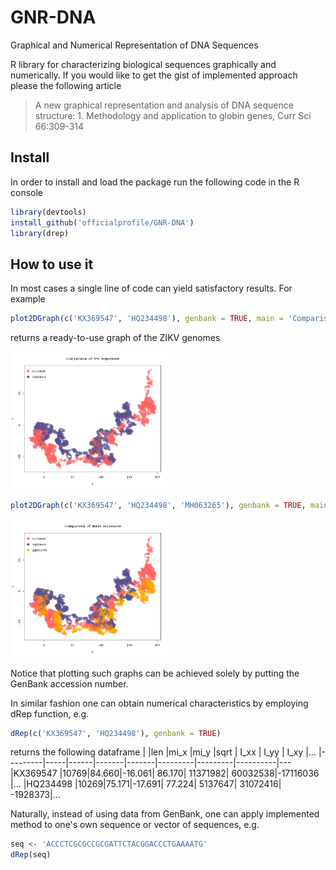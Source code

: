 # GNR-DNA
Graphical and Numerical Representation of DNA Sequences

R library for characterizing biological sequences graphically and numerically. If you would like to get the gist of implemented approach please the following article 
> A new graphical representation and analysis of DNA sequence structure: 1. Methodology and application to globin genes, Curr Sci 66:309-314

## Install
In order to install and load the package run the following code in the R console

```r
library(devtools)
install_github('officialprofile/GNR-DNA')
library(drep)
```

## How to use it
In most cases a single line of code can yield satisfactory results. For example

```r
plot2DGraph(c('KX369547', 'HQ234498'), genbank = TRUE, main = 'Comparison of two sequences')
```
returns a ready-to-use graph of the ZIKV genomes

<img src="img/example1.png" width="50%" />

```r
plot2DGraph(c('KX369547', 'HQ234498', 'MH063265'), genbank = TRUE, main = 'Comparison of three sequences')
```

<img src="img/example2.png" width="50%" />

Notice that plotting such graphs can be achieved solely by putting the GenBank accession number.

In similar fashion one can obtain numerical characteristics by employing dRep function, e.g.
```r
dRep(c('KX369547', 'HQ234498'), genbank = TRUE)
```
returns the following dataframe
|         |len  |mi_x  |mi_y   |sqrt   | I_xx    | I_yy    |  I_xy    |...
|---------|-----|------|-------|-------|---------|---------|----------|---
|KX369547 |10769|84.660|-16.061| 86.170| 11371982| 60032538|-17116036 |...
|HQ234498 |10269|75.171|-17.691| 77.224|  5137647| 31072416|  -1928373|...

Naturally, instead of using data from GenBank, one can apply implemented method to one's own sequence or vector of sequences, e.g.
```r
seq <- 'ACCCTCGCGCCGCGATTCTACGGACCCTGAAAATG'
dRep(seq)
```
